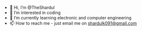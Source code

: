 - 👋 Hi, I’m @TheShardul
- 👀 I’m interested in coding
- 🌱 I’m currently learning electronic and computer engineering
- 📫 How to reach me - just email me on shardulk091@gmail.com


<!---
TheShardul/TheShardul is a ✨ special ✨ repository because its `README.md` (this file) appears on your GitHub profile.
You can click the Preview link to take a look at your changes.
--->

